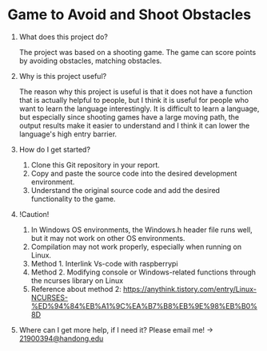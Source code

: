 # Game to Avoid and Shoot Obstacles

1.	What does this project do?

    The project was based on a shooting game.
    The game can score points by avoiding obstacles, matching obstacles.
    
2. 	Why is this project useful?
    
    The reason why this project is useful is that it does not have a function that is actually helpful to people, but I think it is useful for people who want to learn the language interestingly.
    It is difficult to learn a language, but especially since shooting games have a large moving path, the output results make it easier to understand and I think it can lower the language's high entry barrier.

3.  How do I get started?

    1)	Clone this Git repository in your report.
    2)	Copy and paste the source code into the desired development environment.
    3)	Understand the original source code and add the desired functionality to the game.

4. !Caution!
    
    1)	In Windows OS environments, the Windows.h header file runs well, but it may not work on other OS environments. 
    2)	Compilation may not work properly, especially when running on Linux.
    3)	Method 1. Interlink Vs-code with raspberrypi
    4)	Method 2. Modifying console or Windows-related functions through the ncurses library on Linux
    5)  Reference about method 2: https://anythink.tistory.com/entry/Linux-NCURSES-%ED%94%84%EB%A1%9C%EA%B7%B8%EB%9E%98%EB%B0%8D

5. Where can I get more help, if I need it?
   Please email me! -> 21900394@handong.edu
   
